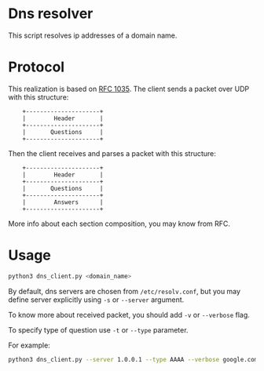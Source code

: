 # Dns resolver
This script resolves ip addresses of a domain name.

# Protocol
This realization is based on [RFC 1035](https://tools.ietf.org/html/rfc1035).
The client sends a packet over UDP with this structure:
```
    +---------------------+
    |        Header       |
    +---------------------+
    |       Questions     |
    +---------------------+
```
Then the client receives and parses a packet with this structure:
```
    +---------------------+
    |        Header       |
    +---------------------+
    |       Questions     |
    +---------------------+
    |        Answers      |
    +---------------------+
```
More info about each section composition, you may know from RFC.

# Usage
```bash
python3 dns_client.py <domain_name>
```
By default, dns servers are chosen from `/etc/resolv.conf`, but you may
define server explicitly using `-s` or `--server` argument.

To know more about received packet, you should add `-v` or `--verbose` flag.

To specify type of question use `-t` or `--type` parameter.

For example:
```bash
python3 dns_client.py --server 1.0.0.1 --type AAAA --verbose google.com
```
